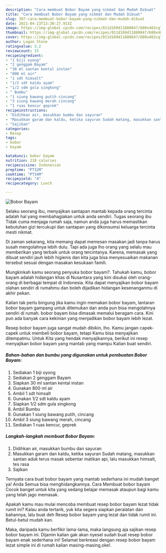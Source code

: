 ```yaml
---
description: "Cara membuat Bobor Bayam yang nikmat dan Mudah Dibuat"
title: "Cara membuat Bobor Bayam yang nikmat dan Mudah Dibuat"
slug: 397-cara-membuat-bobor-bayam-yang-nikmat-dan-mudah-dibuat
date: 2021-04-23T13:30:27.913Z
image: https://img-global.cpcdn.com/recipes/011d169d11880847/680x482cq70/bobor-bayam-foto-resep-utama.jpg
thumbnail: https://img-global.cpcdn.com/recipes/011d169d11880847/680x482cq70/bobor-bayam-foto-resep-utama.jpg
cover: https://img-global.cpcdn.com/recipes/011d169d11880847/680x482cq70/bobor-bayam-foto-resep-utama.jpg
author: Logan Stone
ratingvalue: 3.2
reviewcount: 15
recipeingredient:
- "1 biji oyong"
- "2 genggam Bayam"
- "30 ml santan kental instan"
- "800 ml air"
- "1 sdt himsalt"
- "1/2 sdt kaldu ayam"
- "1/2 sdm gula singkong"
- " Bumbu"
- "1 siung bawang putih cincang"
- "3 siung bawang merah cincang"
- "1 ruas kencur geprek"
recipeinstructions:
- "Didihkan air, masukkan bumbu dan sayuran"
- "Masukkan garam dan kaldu, ketika sayuran Sudah matang, masukkan santan aduk terus masak sebentar matikan api, lalu masukkan himsalt, tes rasa"
- "Sajikan"
categories:
- Resep
tags:
- bobor
- bayam

katakunci: bobor bayam 
nutrition: 218 calories
recipecuisine: Indonesian
preptime: "PT32M"
cooktime: "PT34M"
recipeyield: "4"
recipecategory: Lunch

---
```



![Bobor Bayam](https://img-global.cpcdn.com/recipes/011d169d11880847/680x482cq70/bobor-bayam-foto-resep-utama.jpg)

Selaku seorang ibu, menyajikan santapan mantab kepada orang tercinta adalah hal yang membahagiakan untuk anda sendiri. Tugas seorang ibu Tidak cuma menjaga rumah saja, namun anda juga harus memastikan kebutuhan gizi tercukupi dan santapan yang dikonsumsi keluarga tercinta mesti nikmat.

Di zaman  sekarang, kita memang dapat memesan masakan jadi tanpa harus susah mengolahnya lebih dulu. Tapi ada juga lho orang yang selalu mau memberikan yang terbaik untuk orang tercintanya. Karena, memasak yang dibuat sendiri jauh lebih higienis dan kita juga bisa menyesuaikan makanan tersebut sesuai dengan masakan kesukaan famili. 



Mungkinkah kamu seorang penyuka bobor bayam?. Tahukah kamu, bobor bayam adalah hidangan khas di Nusantara yang kini disukai oleh orang-orang di berbagai tempat di Indonesia. Kita dapat menyajikan bobor bayam olahan sendiri di rumahmu dan boleh dijadikan hidangan kesenanganmu di akhir pekan.

Kalian tak perlu bingung jika kamu ingin memakan bobor bayam, lantaran bobor bayam gampang untuk ditemukan dan anda pun bisa mengolahnya sendiri di rumah. bobor bayam bisa dimasak memalui beragam cara. Kini pun ada banyak cara kekinian yang menjadikan bobor bayam lebih lezat.

Resep bobor bayam juga sangat mudah dibikin, lho. Kamu jangan capek-capek untuk membeli bobor bayam, tetapi Kamu bisa menyajikan ditempatmu. Untuk Kita yang hendak menyajikannya, berikut ini resep menyajikan bobor bayam yang mantab yang mampu Kalian buat sendiri.

<!--inarticleads1-->

##### Bahan-bahan dan bumbu yang digunakan untuk pembuatan Bobor Bayam:

1. Sediakan 1 biji oyong
1. Sediakan 2 genggam Bayam
1. Siapkan 30 ml santan kental instan
1. Gunakan 800 ml air
1. Ambil 1 sdt himsalt
1. Gunakan 1/2 sdt kaldu ayam
1. Siapkan 1/2 sdm gula singkong
1. Ambil  Bumbu
1. Gunakan 1 siung bawang putih, cincang
1. Ambil 3 siung bawang merah, cincang
1. Sediakan 1 ruas kencur, geprek




<!--inarticleads2-->

##### Langkah-langkah membuat Bobor Bayam:

1. Didihkan air, masukkan bumbu dan sayuran
1. Masukkan garam dan kaldu, ketika sayuran Sudah matang, masukkan santan aduk terus masak sebentar matikan api, lalu masukkan himsalt, tes rasa
1. Sajikan




Ternyata cara buat bobor bayam yang mantab sederhana ini mudah banget ya! Anda Semua bisa menghidangkannya. Cara Membuat bobor bayam Cocok banget untuk kita yang sedang belajar memasak ataupun bagi kamu yang telah jago memasak.

Apakah kamu mau mulai mencoba membuat resep bobor bayam lezat tidak rumit ini? Kalau anda tertarik, yuk kita segera siapkan peralatan dan bahannya, lalu buat deh Resep bobor bayam yang lezat dan tidak rumit ini. Betul-betul mudah kan. 

Maka, daripada kamu berfikir lama-lama, maka langsung aja sajikan resep bobor bayam ini. Dijamin kalian gak akan nyesel sudah buat resep bobor bayam enak sederhana ini! Selamat berkreasi dengan resep bobor bayam lezat simple ini di rumah kalian masing-masing,oke!.

